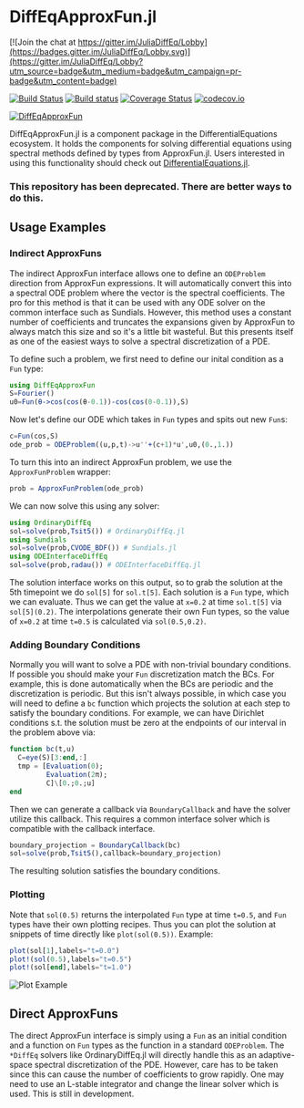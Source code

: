 # DiffEqApproxFun.jl

[![Join the chat at https://gitter.im/JuliaDiffEq/Lobby](https://badges.gitter.im/JuliaDiffEq/Lobby.svg)](https://gitter.im/JuliaDiffEq/Lobby?utm_source=badge&utm_medium=badge&utm_campaign=pr-badge&utm_content=badge)

[![Build Status](https://travis-ci.org/JuliaDiffEq/DiffEqApproxFun.jl.svg?branch=master)](https://travis-ci.org/JuliaDiffEq/DiffEqApproxFun.jl)
[![Build status](https://ci.appveyor.com/api/projects/status/9i4lgburwfy08awg?svg=true)](https://ci.appveyor.com/project/ChrisRackauckas/diffeqapproxfun-jl)
[![Coverage Status](https://coveralls.io/repos/JuliaDiffEq/DiffEqApproxFun.jl/badge.svg?branch=master&service=github)](https://coveralls.io/github/JuliaDiffEq/DiffEqApproxFun.jl?branch=master)
[![codecov.io](http://codecov.io/github/JuliaDiffEq/DiffEqApproxFun.jl/coverage.svg?branch=master)](http://codecov.io/github/JuliaDiffEq/DiffEqApproxFun.jl?branch=master)

[![DiffEqApproxFun](http://pkg.julialang.org/badges/DiffEqApproxFun_0.6.svg)](http://pkg.julialang.org/?pkg=DiffEqApproxFun)

DiffEqApproxFun.jl is a component package in the DifferentialEquations ecosystem. It holds the components for solving differential equations using spectral methods defined by types from ApproxFun.jl. Users interested in using this functionality should check out [DifferentialEquations.jl](https://github.com/JuliaDiffEq/DifferentialEquations.jl).

### This repository has been deprecated. There are better ways to do this.

## Usage Examples

### Indirect ApproxFuns

The indirect ApproxFun interface allows one to define an `ODEProblem` direction from ApproxFun expressions. It will automatically convert this into a spectral ODE problem where the vector is the spectral coefficients. The pro for this method is that it can be used with any ODE solver on the common interface such as Sundials. However, this method uses a constant number of coefficients and truncates the expansions given by ApproxFun to always match this size and so it's a little bit wasteful. But this presents itself as one of the easiest ways to solve a spectral discretization of a PDE.

To define such a problem, we first need to define our inital condition as a `Fun` type:

```julia 
using DiffEqApproxFun
S=Fourier()
u0=Fun(θ->cos(cos(θ-0.1))-cos(cos(0-0.1)),S)
```

Now let's define our ODE which takes in `Fun` types and spits out new `Fun`s:

```julia
c=Fun(cos,S)
ode_prob = ODEProblem((u,p,t)->u''+(c+1)*u',u0,(0.,1.))
```

To turn this into an indirect ApproxFun problem, we use the `ApproxFunProblem` wrapper:

```julia
prob = ApproxFunProblem(ode_prob)
```

We can now solve this using any solver:

```julia
using OrdinaryDiffEq
sol=solve(prob,Tsit5()) # OrdinaryDiffEq.jl
using Sundials
sol=solve(prob,CVODE_BDF()) # Sundials.jl
using ODEInterfaceDiffEq
sol=solve(prob,radau()) # ODEInterfaceDiffEq.jl
```

The solution interface works on this output, so to grab the solution at the 5th timepoint we do `sol[5]` for `sol.t[5]`. Each solution is a `Fun` type, which we can evaluate. Thus we can get the value at `x=0.2` at time `sol.t[5]` via `sol[5](0.2)`. The interpolations generate their own Fun types, so the value of `x=0.2` at time `t=0.5` is calculated via `sol(0.5,0.2)`. 

### Adding Boundary Conditions

Normally you will want to solve a PDE with non-trivial boundary conditions. If possible you should make your `Fun` discretization match the BCs. For example, this is done automatically when the BCs are periodic and the discretization is periodic. But this isn't always possible, in which case you will need to define a `bc` function which projects the solution at each step to satisfy the boundary conditions. For example, we can have Dirichlet conditions s.t. the solution must be zero at the endpoints of our interval in the problem above via:

```julia
function bc(t,u)
  C=eye(S)[3:end,:]
  tmp = [Evaluation(0);
         Evaluation(2π);
         C]\[0.;0.;u]
end
```

Then we can generate a callback via `BoundaryCallback` and have the solver utilize this callback. This requires a common interface solver which is compatible with the callback interface.

```julia
boundary_projection = BoundaryCallback(bc)
sol=solve(prob,Tsit5(),callback=boundary_projection)
```

The resulting solution satisfies the boundary conditions.

### Plotting

Note that `sol(0.5)` returns the interpolated `Fun` type at time `t=0.5`, and `Fun` types have their own plotting recipes. Thus you can plot the solution at snippets of time directly like `plot(sol(0.5))`. Example:

```julia
plot(sol[1],labels="t=0.0") 
plot!(sol(0.5),labels="t=0.5")
plot!(sol[end],labels="t=1.0")
```

![Plot Example](https://user-images.githubusercontent.com/1814174/29637284-8695de9a-8808-11e7-9f01-63809f72b4a9.png)

## Direct ApproxFuns

The direct ApproxFun interface is simply using a `Fun` as an initial condition and a function on `Fun` types as the function in a standard `ODEProblem`. The `*DiffEq` solvers like OrdinaryDiffEq.jl will directly handle this as an adaptive-space spectral discretization of the PDE. However, care has to be taken since this can cause the number of coefficients to grow rapidly. One may need to use an L-stable integrator and change the linear solver which is used. This is still in development.
